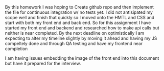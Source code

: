 By this homework I was hoping to Create github repo and then implement the file for continuous integration w/ no tests yet. I did not antisipated my scope well and finish that
quickly so I moved onto the HMTL and CSS and start with both my front end and back end. So for this assignment I have started my front end and backend and researched how to make
api calls but neither is near completed.
By the next deadline on optimistically I am expecting to alter my timeline slightly by moving it ahead and having my JS compeltely done and through QA testing and have my frontend
near completion

I am having issues embedding the image of the front end into this document but have it prepared for the interview.
